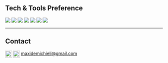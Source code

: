 ## Tech & Tools Preference

<img src="https://img.shields.io/badge/-JavaScript-eed718?style=flat&logo=javascript&logoColor=ffffff"> <img src="https://img.shields.io/badge/-Typescript-blue?style=flat&logo=typescript&logoColor=white" > <img src="https://img.shields.io/badge/-Node.js-3C873A?style=flat&logo=Node.js&logoColor=white"> <img src="https://img.shields.io/badge/-React-000000?style=flat&logo=react&logoColor=00c8ff"> <img src="https://img.shields.io/badge/-MySQL-F29111?style=flat&logo=mysql&logoColor=FFFFFF"> <img src="https://img.shields.io/badge/-MongoDB-white?style=flat&logo=mongodb" > <img src="http://img.shields.io/badge/-Git-F1502F?style=flat&logo=git&logoColor=FFFFFF">
<br>

---

## Contact

[<img align="left" alt="MaxiDeMichieli | LinkedIn" width="22px" src="https://cdn.jsdelivr.net/npm/simple-icons@v3/icons/linkedin.svg" />][linkedin]
[<img align="left" alt="MaxiDeMichieli | Gmail" width="22px" src="https://cdn.jsdelivr.net/npm/simple-icons@v3/icons/gmail.svg" />][gmail] maxidemichieli@gmail.com


[linkedin]: https://www.linkedin.com/in/maximodemichieli/
[gmail]: mailto:maxidemichieli@gmail.com
